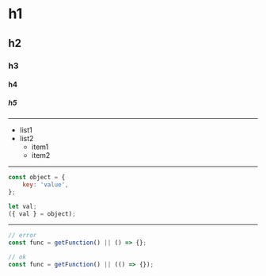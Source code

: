 # h1
## h2
### h3
#### h4
##### h5

---

- list1
- list2
    - item1
    - item2

---

```js
const object = {
    key: 'value',
};

let val;
({ val } = object);
```

---

```js
// error
const func = getFunction() || () => {};

// ok
const func = getFunction() || (() => {});
```

